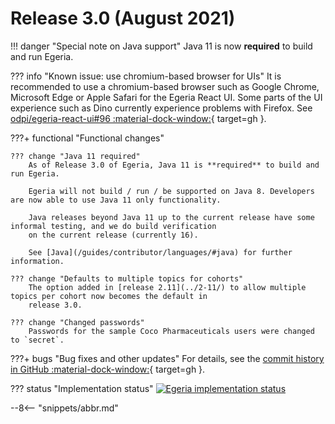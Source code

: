 <!-- SPDX-License-Identifier: CC-BY-4.0 -->
<!-- Copyright Contributors to the Egeria project. -->

# Release 3.0 (August 2021)

!!! danger "Special note on Java support"
    Java 11 is now **required** to build and run Egeria.

??? info "Known issue: use chromium-based browser for UIs"
    It is recommended to use a chromium-based browser such as Google Chrome, Microsoft Edge or Apple Safari for
    the Egeria React UI. Some parts of the UI experience such as Dino currently experience problems with
    Firefox. See [odpi/egeria-react-ui#96 :material-dock-window:](https://github.com/odpi/egeria-react-ui/issues/96){ target=gh }.

???+ functional "Functional changes"

    ??? change "Java 11 required"
        As of Release 3.0 of Egeria, Java 11 is **required** to build and run Egeria.

        Egeria will not build / run / be supported on Java 8. Developers are now able to use Java 11 only functionality.

        Java releases beyond Java 11 up to the current release have some informal testing, and we do build verification
        on the current release (currently 16).

        See [Java](/guides/contributor/languages/#java) for further information.
    
    ??? change "Defaults to multiple topics for cohorts"
        The option added in [release 2.11](../2-11/) to allow multiple topics per cohort now becomes the default in
        release 3.0.
    
    ??? change "Changed passwords"
        Passwords for the sample Coco Pharmaceuticals users were changed to `secret`.

???+ bugs "Bug fixes and other updates"
    For details, see the [commit history in GitHub :material-dock-window:](https://github.com/odpi/egeria/commits/egeria-release-3.0){ target=gh }.

??? status "Implementation status"
    [![Egeria implementation status](latest.svg)](/release-notes/roadmap/)

--8<-- "snippets/abbr.md"
